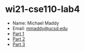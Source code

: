# wi21-cse110-lab4
- Name: Michael Maddy
- Email: mmaddy@ucsd.edu
- [Part 1](part1/part1.md)
- [Part 2](part2/part2.drawio.png)
- [Part 3](part3/part3.md)
